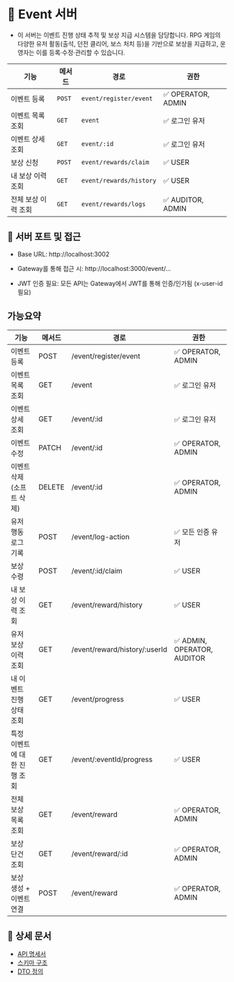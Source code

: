 # 🧱 Event 서버

- 이 서버는 이벤트 진행 상태 추적 및 보상 지급 시스템을 담당합니다.
  RPG 게임의 다양한 유저 활동(출석, 던전 클리어, 보스 처치 등)을 기반으로 보상을 지급하고,
  운영자는 이를 등록·수정·관리할 수 있습니다.

| 기능                | 메서드 | 경로                    | 권한               |
| ------------------- | ------ | ----------------------- | ------------------ |
| 이벤트 등록         | `POST` | `event/register/event`  | ✅ OPERATOR, ADMIN |
| 이벤트 목록 조회    | `GET`  | `event`                 | ✅ 로그인 유저     |
| 이벤트 상세 조회    | `GET`  | `event/:id`             | ✅ 로그인 유저     |
| 보상 신청           | `POST` | `event/rewards/claim`   | ✅ USER            |
| 내 보상 이력 조회   | `GET`  | `event/rewards/history` | ✅ USER            |
| 전체 보상 이력 조회 | `GET`  | `event/rewards/logs`    | ✅ AUDITOR, ADMIN  |

## 🚦 서버 포트 및 접근

- Base URL: http://localhost:3002

- Gateway를 통해 접근 시: http://localhost:3000/event/...

- JWT 인증 필요: 모든 API는 Gateway에서 JWT를 통해 인증/인가됨 (x-user-id 필요)

## 가능요약

| 기능                         | 메서드 | 경로                           | 권한                        |
| ---------------------------- | ------ | ------------------------------ | --------------------------- |
| 이벤트 등록                  | POST   | /event/register/event          | ✅ OPERATOR, ADMIN          |
| 이벤트 목록 조회             | GET    | /event                         | ✅ 로그인 유저              |
| 이벤트 상세 조회             | GET    | /event/\:id                    | ✅ 로그인 유저              |
| 이벤트 수정                  | PATCH  | /event/\:id                    | ✅ OPERATOR, ADMIN          |
| 이벤트 삭제 (소프트 삭제)    | DELETE | /event/\:id                    | ✅ OPERATOR, ADMIN          |
| 유저 행동 로그 기록          | POST   | /event/log-action              | ✅ 모든 인증 유저           |
| 보상 수령                    | POST   | /event/\:id/claim              | ✅ USER                     |
| 내 보상 이력 조회            | GET    | /event/reward/history          | ✅ USER                     |
| 유저 보상 이력 조회          | GET    | /event/reward/history/\:userId | ✅ ADMIN, OPERATOR, AUDITOR |
| 내 이벤트 진행 상태 조회     | GET    | /event/progress                | ✅ USER                     |
| 특정 이벤트에 대한 진행 조회 | GET    | /event/:eventId/progress       | ✅ USER                     |
| 전체 보상 목록 조회          | GET    | /event/reward                  | ✅ OPERATOR, ADMIN          |
| 보상 단건 조회               | GET    | /event/reward/:id              | ✅ OPERATOR, ADMIN          |
| 보상 생성 + 이벤트 연결      | POST   | /event/reward                  | ✅ OPERATOR, ADMIN          |

## 📄 상세 문서

- [API 명세서](./docs/api.md)
- [스키마 구조](./docs/schema.md)
- [DTO 정의](./docs/dto.md)

